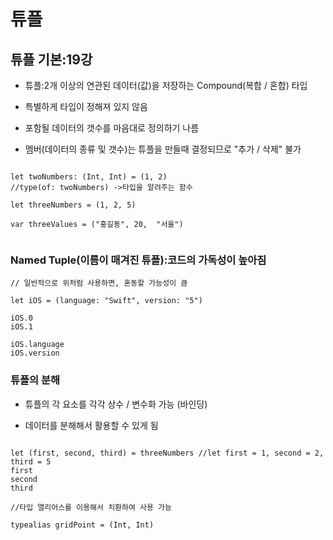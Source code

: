 # 튜플

## 튜플 기본:19강

- 튜플:2개 이상의 연관된 데이터(값)을 저장하는 Compound(복합 / 혼합) 타입

- 특별하게 타입이 정해져 있지 않음

- 포함될 데이터의 갯수를 마음대로 정의하기 나름

- 멤버(데이터의 종류 및 갯수)는 튜플을 만들때 결정되므로 "추가 / 삭제" 불가

```

let twoNumbers: (Int, Int) = (1, 2)
//type(of: twoNumbers) ->타입을 알려주는 함수

let threeNumbers = (1, 2, 5)

var threeValues = ("홍길동", 20,  "서울")


```

### Named Tuple(이름이 매겨진 튜플):코드의 가독성이 높아짐

```
// 일반적으로 위처럼 사용하면, 혼동할 가능성이 큼

let iOS = (language: "Swift", version: "5")

iOS.0
iOS.1

iOS.language
iOS.version
```

### 튜플의 분해

- 튜플의 각 요소를 각각 상수 / 변수화 가능 (바인딩)

- 데이터를 분해해서 활용할 수 있게 됨

```

let (first, second, third) = threeNumbers //let first = 1, second = 2, third = 5
first
second
third

//타입 앨리어스를 이용해서 치환하여 사용 가능

typealias gridPoint = (Int, Int)

```
